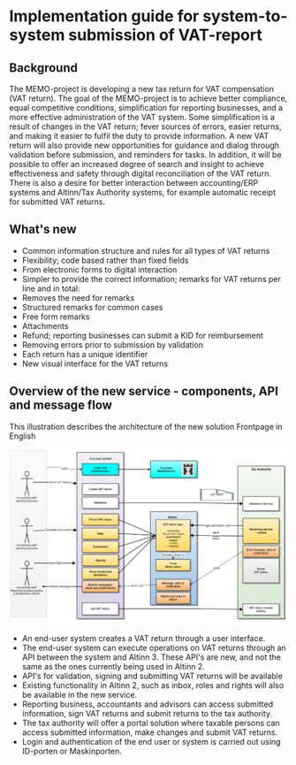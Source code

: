 # Implementation guide for system-to-system submission of VAT-report

## Background
The MEMO-project is developing a new tax return for VAT compensation (VAT return). The goal of the MEMO-project is to achieve better compliance, equal competitive conditions, simplification for reporting businesses, and a more effective administration of the VAT system.
Some simplification is a result of changes in the VAT return; fever sources of errors, easier returns, and making it easier to fulfil the duty to provide information.
A new VAT return will also provide new opportunities for guidance and dialog through validation before submission, and reminders for tasks. In addition, it will be possible to offer an increased degree of search and insight to achieve effectiveness and safety through digital reconciliation of the VAT return. There is also a desire for better interaction between accounting/ERP systems and Altinn/Tax Authority systems, for example automatic receipt for submitted VAT returns.

## What's new
-	Common information structure and rules for all types of VAT returns
-	Flexibility; code based rather than fixed fields
  -	From electronic forms to digital interaction
-	Simpler to provide the correct information; remarks for VAT returns per line and in total:
  -	Removes the need for remarks
  -	Structured remarks for common cases
  -	Free form remarks
  - Attachments
-	Refund; reporting businesses can submit a KID for reimbursement
-	Removing errors prior to submission by validation
-	Each return has a unique identifier
-	New visual interface for the VAT returns

## Overview of the new service - components, API and message flow 
This illustration describes the architecture of the new solution
Frontpage in English

![VAT_return_overview.png](VAT_return_overview.png)


-	An end-user system creates a VAT return through a user interface.
-	The end-user system can execute operations on VAT returns through an API between the system and Altinn 3. These API's are new, and not the same as the ones currently being used in Altinn 2.
-	API's for validation, signing and submitting VAT returns will be available
-	Existing functionality in Altinn 2, such as inbox, roles and rights will also be available in the new service.
-	Reporting business, accountants and advisors can access submitted information, sign VAT returns and submit returns to the tax authority.
-	The tax authority will offer a portal solution where taxable persons can access submitted information, make changes and submit VAT returns.
-	Login and authentication of the end user or system is carried out using ID-porten or Maskinporten.
